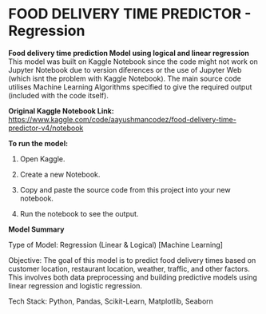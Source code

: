 # FOOD DELIVERY TIME PREDICTOR - Regression
**Food delivery time prediction Model using logical and linear regression** 
This model was built on Kaggle Notebook since the code might not work on Jupyter Notebook due to version diferences or the use of Jupyter Web (which isnt the problem with Kaggle Notebook). The main source code utilises Machine Learning Algorithms specified to give the required output (included with the code itself).

**Original Kaggle Notebook Link:** https://www.kaggle.com/code/aayushmancodez/food-delivery-time-predictor-v4/notebook

**To run the model:**

1) Open Kaggle.

2) Create a new Notebook.

3) Copy and paste the source code from this project into your new notebook.

4) Run the notebook to see the output.

**Model Summary**

Type of Model: Regression (Linear & Logical) [Machine Learning]

Objective:  The goal of this model is to predict food delivery times based on customer location, restaurant location, weather, traffic, and other factors. This involves both data preprocessing and building predictive models using linear regression and logistic regression.

Tech Stack: Python, Pandas, Scikit-Learn, Matplotlib, Seaborn
